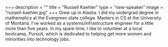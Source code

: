 +++
description = ""
title = "Russell Kaehler"
type = "new-speaker"
image = "russell-kaehler.jpg"
+++
Grew up in Alaska. I did my undergrad degree in mathematics at the Evergreen state college. Masters in CS at the University of Montana. I've worked as a systems/infrastructure engineer for a little more than five years. In my spare time, I like to volunteer at a local bootcamp, Pursuit, which is dedicated to helping get more women and minorities into technology jobs.